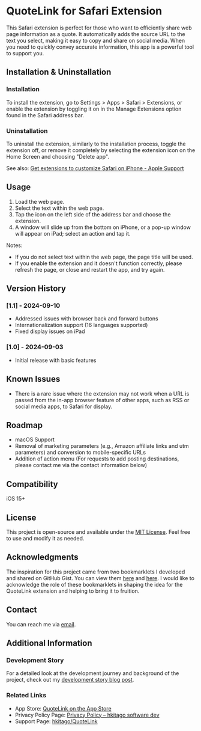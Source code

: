 # QuoteLink for Safari Extension

This Safari extension is perfect for those who want to efficiently share web page information as a quote. It automatically adds the source URL to the text you select, making it easy to copy and share on social media. When you need to quickly convey accurate information, this app is a powerful tool to support you.

## Installation & Uninstallation

### Installation
To install the extension, go to Settings > Apps > Safari > Extensions, or enable the extension by toggling it on in the Manage Extensions option found in the Safari address bar.

### Uninstallation
To uninstall the extension, similarly to the installation process, toggle the extension off, or remove it completely by selecting the extension icon on the Home Screen and choosing "Delete app".

See also: [Get extensions to customize Safari on iPhone - Apple Support](https://support.apple.com/guide/iphone/iphab0432bf6/17.0/ios/17.0)

## Usage

1. Load the web page.
2. Select the text within the web page.
3. Tap the icon on the left side of the address bar and choose the extension.
4. A window will slide up from the bottom on iPhone, or a pop-up window will appear on iPad; select an action and tap it.

Notes:
- If you do not select text within the web page, the page title will be used.
- If you enable the extension and it doesn't function correctly, please refresh the page, or close and restart the app, and try again.

## Version History

### [1.1] - 2024-09-10
- Addressed issues with browser back and forward buttons
- Internationalization support (16 languages supported)
- Fixed display issues on iPad

### [1.0] - 2024-09-03
- Initial release with basic features

## Known Issues

- There is a rare issue where the extension may not work when a URL is passed from the in-app browser feature of other apps, such as RSS or social media apps, to Safari for display.

## Roadmap

- macOS Support
- Removal of marketing parameters (e.g., Amazon affiliate links and utm parameters) and conversion to mobile-specific URLs
- Addition of action menu (For requests to add posting destinations, please contact me via the contact information below)

## Compatibility

iOS 15+

## License

This project is open-source and available under the [MIT License](LICENSE). Feel free to use and modify it as needed.

## Acknowledgments

The inspiration for this project came from two bookmarklets I developed and shared on GitHub Gist. You can view them [here](https://gist.github.com/hkitago/67ed3a91c7941ab9a2c6b657bac692cb) and [here](https://gist.github.com/hkitago/1009207b098773cf0a29b76636eb03c5). I would like to acknowledge the role of these bookmarklets in shaping the idea for the QuoteLink extension and helping to bring it to fruition.

## Contact

You can reach me via [email](mailto:hkitago@gmail.com).

## Additional Information

### Development Story
For a detailed look at the development journey and background of the project, check out my [development story blog post](https://hkitago.com/2024/09/exploring-the-extension-the-quotelink-safari-dev-journey/).

### Related Links
- App Store: [QuoteLink on the App Store](https://apps.apple.com/app/quotelink-for-safari/id6670304147)
- Privacy Policy Page: [Privacy Policy – hkitago software dev](https://hkitago.com/wpautoterms/privacy-policy/)
- Support Page: [hkitago/QuoteLink](https://github.com/hkitago/QuoteLink/)
